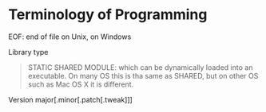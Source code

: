# Terminology of Programming

EOF: end of file
    <Ctrl-D> on Unix, <Ctrl-Z> on Windows

Library type
> STATIC 
> SHARED 
> MODULE: which can be dynamically loaded into an executable. On many OS this is tha same as SHARED,
	  but on other OS such as Mac OS X it is different.

Version
    major[.minor[.patch[.tweak]]]
